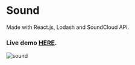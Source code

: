 # Sound
Made with React.js, Lodash and SoundCloud API. 
### Live demo [HERE](https://arturbien.github.io/sound/). 


![sound](https://user-images.githubusercontent.com/28541613/37034277-1521232a-2149-11e8-9f4a-37c88fe20963.png)
